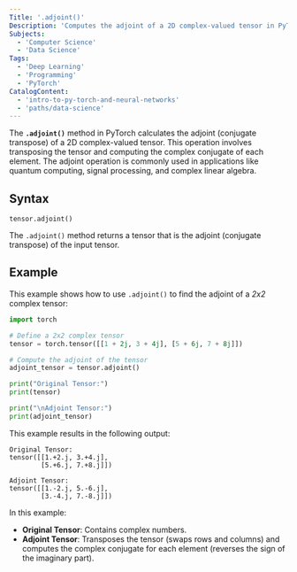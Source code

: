```yaml
---
Title: '.adjoint()'
Description: 'Computes the adjoint of a 2D complex-valued tensor in PyTorch.'
Subjects:
  - 'Computer Science'
  - 'Data Science'
Tags:
  - 'Deep Learning'
  - 'Programming'
  - 'PyTorch'
CatalogContent:
  - 'intro-to-py-torch-and-neural-networks'
  - 'paths/data-science'
---
```


The **`.adjoint()`** method in PyTorch calculates the adjoint (conjugate transpose) of a 2D complex-valued tensor. This operation involves transposing the tensor and computing the complex conjugate of each element. The adjoint operation is commonly used in applications like quantum computing, signal processing, and complex linear algebra.

## Syntax

```pseudo
tensor.adjoint()
```

The `.adjoint()` method returns a tensor that is the adjoint (conjugate transpose) of the input tensor.

## Example

This example shows how to use `.adjoint()` to find the adjoint of a *2x2* complex tensor:

```py
import torch

# Define a 2x2 complex tensor
tensor = torch.tensor([[1 + 2j, 3 + 4j], [5 + 6j, 7 + 8j]])

# Compute the adjoint of the tensor
adjoint_tensor = tensor.adjoint()

print("Original Tensor:")
print(tensor)

print("\nAdjoint Tensor:")
print(adjoint_tensor)
```

This example results in the following output:

```shell
Original Tensor:
tensor([[1.+2.j, 3.+4.j],
        [5.+6.j, 7.+8.j]])

Adjoint Tensor:
tensor([[1.-2.j, 5.-6.j],
        [3.-4.j, 7.-8.j]])
```

In this example:

- **Original Tensor**: Contains complex numbers.
- **Adjoint Tensor**: Transposes the tensor (swaps rows and columns) and computes the complex conjugate for each element (reverses the sign of the imaginary part).
